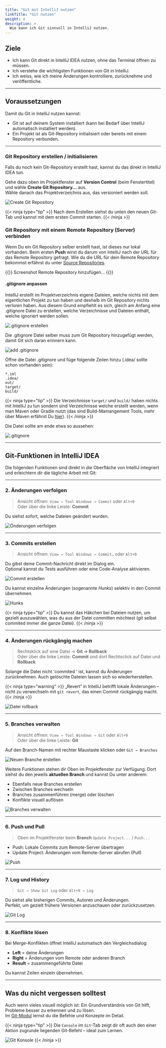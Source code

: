 ```yaml
---
title: "Git mit IntelliJ nutzen"
linkTitle: "Git nutzen"
weight: 4
description: >
  Wie kann ich Git sinnvoll in IntelliJ nutzen.
---
```


## Ziele

- Ich kann Git direkt in IntelliJ IDEA nutzen, ohne das Terminal öffnen zu müssen.
- Ich verstehe die wichtigsten Funktionen von Git in IntelliJ.
- Ich weiss, wie ich meine Änderungen kontrolliere, zurücknehme und veröffentliche.

---

## Voraussetzungen

Damit du Git in IntelliJ nutzen kannst:

- Git ist auf deinem System installiert (kann bei Bedarf über IntelliJ automatisch installiert werden).
- Ein Projekt ist als Git-Repository initialisiert oder bereits mit einem Repository verbunden.

---

### Git Repository erstellen / initialisieren

Falls du noch kein Git-Repository erstellt hast, kannst du das direkt in IntelliJ IDEA tun.

Gehe dazu oben im Projektfenster auf **Version Control** (beim Fenstertitel) und wähle **Create Git Repository...** aus.  
Wähle danach das Projektverzeichnis aus, das versioniert werden soll.

![Create Git Repository](./images/create-git-repository.png)

{{< ninja type="tip" >}}
Nach dem Erstellen siehst du unten den neuen Git-Tab und kannst mit dem ersten Commit starten.
{{< /ninja >}}

### Git Repository mit einem Remote Repository (Server) verbinden

Wenn Du ein Git Repository selber erstellt hast, ist dieses nur lokal vorhanden. Beim ersten **Push** wirst du darum von
IntelliJ nach der URL für das Remote Repository gefragt. Wie du die URL für dein Remote Repository bekommst erfährst du
unter [Source Repositories](../../../04_zusammenarbeit/01_source-repositories/).

{{<todo>}}
Screenshot Remote Repository hinzufügen...
{{</todo>}}

#### .gitignore anpassen

IntelliJ erstellt im Projektverzeichnis eigene Dateien, welche nichts mit dem eigentlichen Projekt zu tun haben und
deshalb im Git Repository nichts verloren haben. Aus diesem Grund empfiehlt es sich, gleich am Anfang eine .gitignore
Datei zu erstellen, welche Verzeichnisse und Dateien enthält, welche ignoriert werden sollen.

![.gitignore erstellen](./images/create-gitignore.png)

Die .gitignore Datei selber muss zum Git Repository hinzugefügt werden, damit Git sich daran erinnern kann.

![add .gitignore](./images/add-gitignore.png)

Öffne die Datei .gitignore und füge folgende Zeilen hinzu (.idea/ sollte schon vorhanden sein):

```
*.iml
.idea/
out/
target/
build/
```

{{< ninja type="tip" >}}
Die Verzeichnisse `target/` und `build/` haben nichts mit IntelliJ zu tun sondern sind Verzeichnisse welche erstellt
werden, wenn man Maven oder Gradle nutzt (das sind Build-Mamangement Tools, mehr über Maven erfährst Du
[hier](../../../../../labs/02_java/05_maven/)).
{{< /ninja >}}

Die Datei sollte am ende etwa so aussehen:

![.gitignore](./images/gitignore.png)

---

## Git-Funktionen in IntelliJ IDEA

Die folgenden Funktionen sind direkt in die Oberfläche von IntelliJ integriert und erleichtern dir die tägliche Arbeit
mit Git:

---

### 2. Änderungen verfolgen

> Ansicht öffnen: `View → Tool Windows → Commit` oder `Alt+0`  
> Oder über die linke Leiste: **Commit**

Du siehst sofort, welche Dateien geändert wurden.

![Önderungen verfolgen](./images/commit.png)

---

### 3. Commits erstellen

> Ansicht öffnen: `View → Tool Windows → Commit…` oder `Alt+0`

Du gibst deine Commit-Nachricht direkt im Dialog ein.  
Optional kannst du Tests ausführen oder eine Code-Analyse aktivieren.

![Commit erstellen](./images/commit-erstellen.png)

Du kannst einzelne Änderungen (sogenannte _Hunks_) selektiv in den Commit übernehmen.

![Hunks](./images/hunks.png)

{{< ninja type="tip" >}}
Du kannst das Häkchen bei Dateien nutzen, um gezielt auszuwählen, was du aus der Datei committen möchtest (git selbst
commited immer die ganze Datei).
{{< /ninja >}}

---

### 4. Änderungen rückgängig machen

> Rechtsklick auf eine Datei → **Git → Rollback**  
> Oder über die linke Leiste: **Commit** und dort Rechtsclick auf Datei und **Rollback**

Solange die Datei nicht 'commited ' ist, kannst du Änderungen zurücknehmen. Auch gelöschte Dateien lassen sich so
wiederherstellen.

{{< ninja type="warning" >}}
„Revert“ in IntelliJ betrifft lokale Änderungen – nicht zu verwechseln mit `git revert`, das einen Commit rückgängig
macht.
{{< /ninja >}}

![Datei rollback](./images/revert.png)

---

### 5. Branches verwalten

> Ansicht öffnen: `View → Tool Windows → Git` oder `Alt+9`  
> Oder über die linke Leiste: **Git**

Auf den Branch-Namen mit rechter Maustaste klicken oder `Git → Branches`

![Neuen Branche erstellen](./images/new-branch.png)

Weitere Funktionen stehen dir Oben im Projektfenster zur Verfügung. Dort siehst du den jeweils **aktuellen Branch** und
kannst Du unter anderem:

- Ebenfalls neue Branches erstellen
- Zwischen Branches wechseln
- Branches zusammenführen (merge) oder löschen
- Konflikte visuell auflösen

![Branches verwalten](./images/work-with-branches.png)

---

### 6. Push und Pull

> Oben im Projektfenster beim **Branch** `Update Project...` / `Push...`

- Push: Lokale Commits zum Remote-Server übertragen
- Update Project: Änderungen vom Remote-Server abrufen (Pull)

![Push](./images/push.png)

---

### 7. Log und History

> `Git → Show Git Log` oder `Alt+9 → Log`

Du siehst alle bisherigen Commits, Autoren und Änderungen.  
Perfekt, um gezielt frühere Versionen anzuschauen oder zurückzusetzen.

![Git Log](./images/log.png)

---

### 8. Konflikte lösen

Bei Merge-Konflikten öffnet IntelliJ automatisch den Vergleichsdialog:

- **Left** = deine Änderungen
- **Right** = Änderungen vom Remote oder anderen Branch
- **Result** = zusammengeführte Datei

Du kannst Zeilen einzeln übernehmen.

---

## Was du nicht vergessen solltest

Auch wenn vieles visuell möglich ist: Ein Grundverständnis von Git hilft, Probleme besser zu erkennen und zu lösen.  
Im [Git-Modul](../../../../04_git/) lernst du die Befehle und Konzepte im Detail.

{{< ninja type="tip" >}}
Die `Console` im `Git`-Tab zeigt dir oft auch den einer Aktion zugrunde liegenden Git-Befehl – ideal zum Lernen.

![Git Konsole](./images/console.png)
{{< /ninja >}}
